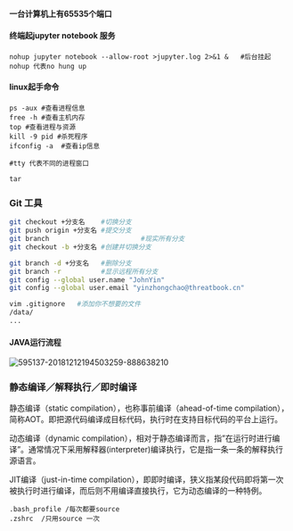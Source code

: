 #### 一台计算机上有65535个端口

#### 终端起jupyter notebook 服务

```
nohup jupyter notebook --allow-root >jupyter.log 2>&1 &   #后台挂起
nohup 代表no hung up 

```

#### linux起手命令

```
ps -aux #查看进程信息
free -h #查看主机内存
top #查看进程与资源
kill -9 pid #杀死程序
ifconfig -a  #查看ip信息

#tty 代表不同的进程窗口

tar 
```

### Git 工具

```bash
git checkout +分支名    #切换分支
git push origin +分支名 #提交分支
git branch						 #现实所有分支
git checkout -b +分支名 #创建并切换分支

git branch -d +分支名   #删除分支
git branch -r          #显示远程所有分支
git config --global user.name "JohnYin"
git config --global user.email "yinzhongchao@threatbook.cn"

vim .gitignore   #添加你不想要的文件
/data/
...

```

#### JAVA运行流程



![595137-20181212194503259-888638210](/Users/johnma/Documents/learning/595137-20181212194503259-888638210.png)

### 静态编译／解释执行／即时编译

静态编译（static compilation），也称事前编译（ahead-of-time compilation），简称AOT。即把源代码编译成目标代码，执行时在支持目标代码的平台上运行。

动态编译（dynamic compilation），相对于静态编译而言，指”在运行时进行编译”。通常情况下采用解释器(interpreter)编译执行，它是指一条一条的解释执行源语言。

JIT编译（just-in-time compilation），即即时编译，狭义指某段代码即将第一次被执行时进行编译，而后则不用编译直接执行，它为动态编译的一种特例。

```
.bash_profile /每次都要source
.zshrc  /只用source 一次
```

